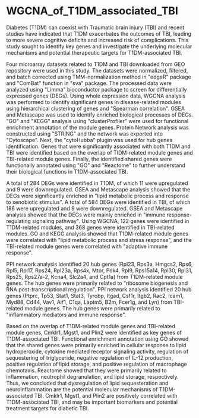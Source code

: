 # WGCNA_of_T1DM_associated_TBI
Diabetes (T1DM) can coexist with Traumatic brain injury (TBI) and recent studies have indicated that T1DM exacerbates the outcomes of TBI, leading to more severe cognitive deficits and increased risk of complications. This study sought to identify key genes and investigate the underlying molecular mechanisms and potential therapeutic targets for T1DM-associated TBI.

Four microarray datasets related to T1DM and TBI downloaded from GEO repository were used in this study. The datasets were normalized, filtered, and batch corrected using TMM-normalization method in "edgeR" package and "ComBat" function in "sva" package. The processed data were analyzed using "Limma" bioconductor package to screen for differentially expressed genes (DEGs). Using whole expression data, WGCNA analysis was performed to identify significant genes in disease-related modules using hierarchical clustering of genes and "Spearman correlation". GSEA and Metascape was used to identify enriched biological processes of DEGs. "GO" and "KEGG" analysis using "clusterProfiler" were used for functional enrichment annotation of the module genes. Protein Network analysis was constructed using "STRING" and the network was exported into "Cytoscape". Next, the "cytoHubba" plugin was used for hub genes identification. Genes that were significantly associated with both T1DM and TBI were identified based on the overlap of TIDM-related module genes and TBI-related module genes. Finally, the identified shared genes were functionally annotated using "GO" and "Reactome" to further understand their biological functions in T1DM-associated TBI.

A total of 284 DEGs were identified in T1DM, of which 11 were upregulated and 9 were downregulated. GSEA and Metascape analysis showed that the DEGs were significantly enriched in "lipid metabolic process and response to xenobiotic stimulus". A total of 584 DEGs were identified in TBI, of which 186 were upregulated and 9 were downregulated. GSEA and Metascape analysis showed that the DEGs were mainly enriched in "immune response-regulating signaling pathway". Using WGCNA, 122 genes were identified in T1DM-related modules, and 368 genes were identified in TBI-related modules. GO and KEGG analysis showed that T1DM-related module genes were correlated with "lipid metabolic process and stress response", and the TBI-related module genes were correlated with "adaptive immune response". 

PPI network analysis identified 20 hub genes (Rpl23, Rps3a, Hmgcs2, Rps6, Rpl5, Rpl17, Rps24, Rpl23a, Rps4x, Mtor, Pdk4, Rpl9, Rps15a14, Rpl30, Rpl31, Rps25, Rps27a-2, Kcna4, Slc2a4, and Cpt1a) from T1DM-related module genes. The hub genes were primarily related to "ribosome biogenesis and RNA post-transcriptional regulation". PPI network analysis identified 20 hub genes (Ptprc, Tp53, Stat1, Stat3, Tyrobp, Itgad, Csf1r, Itgb2, Rac2, Icam1, Myd88, Cd44, Vav1, Aif1, C1qa, Laptm5, B2m, Fcer1g, and Lyn) from TBI-related module genes. The hub genes were primarily related to "inflammatory mediators and immune response". 

Based on the overlap of T1DM-related module genes and TBI-related module genes, Cmklr1, Mgst1, and Plin2 were identified as key genes of T1DM-associated TBI. Functional enrichment annotation using GO showed that the shared genes were primarily enriched in cellular response to lipid hydroperoxide, cytokine mediated receptor signaling activity, regulation of sequestering of triglyceride, negative regulation of IL-12 production, positive regulation of lipid storage, and positive regulation of macrophage chemotaxis. Reactome showed that they were primarily related to inflammation, neutrophil degranulation, and lipid storage, respectively. Thus, we concluded that dysregulation of lipid sequesteration and neuroinflammation are the potential molecular mechanisms of T1DM-associated TBI. Cmklr1, Mgst1, and Plin2 are positively correlated with T1DM-associated TBI, and may be important biomarkers and potential treatment targets for diabetic TBI.
